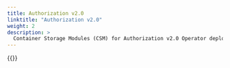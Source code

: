```yaml
---
title: Authorization v2.0
linktitle: "Authorization v2.0" 
weight: 2
description: >
  Container Storage Modules (CSM) for Authorization v2.0 Operator deployment
---
```


{{<include file="content/docs/getting-started/installation/helm/modules/authorizationv2-0.0.md" hideIds="1,3">}}
